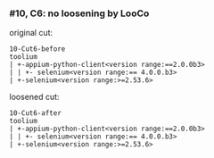 ### #10, C6: no loosening by LooCo
original cut:

```
10-Cut6-before
toolium
| +-appium-python-client<version range:==2.0.0b3>
| | +- selenium<version range:== 4.0.0.b3>
| +-selenium<version range:>=2.53.6>
```




loosened cut:
```
10-Cut6-after
toolium
| +-appium-python-client<version range:==2.0.0b3>
| | +- selenium<version range:== 4.0.0.b3>
| +-selenium<version range:>=2.53.6>
```
